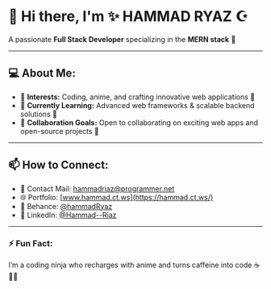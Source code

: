 # 👋 Hi there, I'm ✨ HAMMAD RYAZ ☪︎
A passionate **Full Stack Developer** specializing in the **MERN stack** 🚀  

---

## 💻 About Me:  
- 👀 **Interests:** Coding, anime, and crafting innovative web applications 🎨  
- 🌱 **Currently Learning:** Advanced web frameworks & scalable backend solutions 🔧  
- 💞️ **Collaboration Goals:** Open to collaborating on exciting web apps and open-source projects 🤝  

---

## 📫 How to Connect:  
- 📧 Contact Mail: [hammadriaz@programmer.net](mailto:hammadriaz@programmer.net)  
- 🌐 Portfolio: [www.hammad.ct.ws](https://hammad.ct.ws/)
- 🎨 Behance: [@hammadRyaz](https://www.behance.net/hammadryaz) 
- 📇 LinkedIn: [@Hammad--Riaz](https://linkedin.com/in/hammad--riaz)

---

### ⚡ Fun Fact:  
I’m a coding ninja who recharges with anime and turns caffeine into code ☕👨‍💻  
